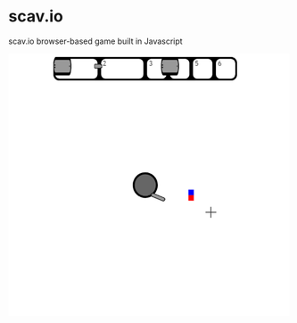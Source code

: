 # scav.io
scav.io browser-based game built in Javascript


<a href="https://robloxcom-corporation.github.io/scav.io/">![SCAV_IMG](scavio.png "Scav.io")</a>